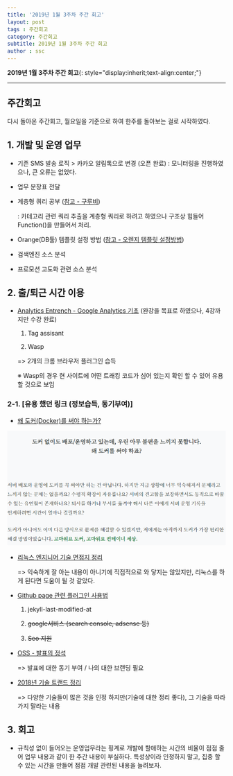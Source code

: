 ```yaml
---
title: '2019년 1월 3주차 주간 회고'  
layout: post  
tags : 주간회고
category: 주간회고
subtitle: 2019년 1월 3주차 주간 회고
author : ssc
---
```


**2019년 1월 3주차 주간 회고**{: style="display:inherit;text-align:center;"}

---


## 주간회고

다시 돌아온 주간회고, 월요일을 기준으로 하여 한주를 돌아보는 걸로 시작하였다.

## 1. 개발 및 운영 업무

- 기존 SMS 발송 로직 > 카카오 알림톡으로 변경 (오픈 완료)
: 모니터링을 진행하였으나, 큰 오류는 없었다.

- 업무 분장표 전달

- 계층형 쿼리 공부 ([참고 - 구루비](http://www.gurubee.net/lecture/2223))

  : 카테고리 관련 쿼리 추출을 계층형 쿼리로 하려고 하였으나 구조상 힘들어 Function()을 만들어서 처리.

- Orange(DB툴) 템플릿 설정 방법 ([참고 - 오렌지 템플릿 설정방법](https://www.warevalley.com/support/orange_view.asp?page=1&num=12523))

- 검색엔진 소스 분석

- 프로모션 고도화 관련 소스 분석

## 2. 출/퇴근 시간 이용

- [Analytics Entrench - Google Analytics 기초](https://www.youtube.com/watch?v=WrxU4JH7eus) (완강을 목표로 하였으나, 4강까지만 수강 완료) 

  1) Tag assisant

  2) Wasp 

  => 2개의 크롬 브라우저 플러그인 습득

  ※ Wasp의 경우 현 사이트에 어떤 트래킹 코드가 심어 있는지 확인 할 수 있어 유용할 것으로 보임

### 2-1. [유용 했던 링크 (정보습득, 동기부여)]

- [왜 도커(Docker)를 써야 하는가?](https://www.44bits.io/ko/post/why-should-i-use-docker-container)

![whyDocker](/assets/images/post/whyDocker.PNG)

- [리눅스 엔지니어 기술 면접지 정리](https://docs.google.com/document/d/1WE1V4uczxavqLY-nyr3qNqCxqzoOf8Vg6Z-Lf0c3DwU/mobilebasic)

  => 익숙하게 잘 아는 내용이 아니기에 직접적으로 와 닿지는 않았지만, 리눅스를 하게 된다면 도움이 될 것 같았다.

- [Github page 관련 플러그인 사용법](https://dev-yakuza.github.io/ko/jekyll/github-page/)

  1) jekyll-last-modified-at

  2) ~~google서비스 (search console, adsense 등)~~

  3) ~~Seo 지원~~

- [OSS - 발표의 정석](https://drive.google.com/file/d/1uQ5VOXBNk_Nf6V5JUXhKl2pHZY5N1wA4/view)

  => 발표에 대한 동기 부여 / 나의 대한 브랜딩 필요

- [2018년 기술 트랜드 정리](https://velog.io/@chris/%EB%B2%88%EC%97%AD-2018%EB%85%84-%EB%82%B4%EA%B0%80-%EB%AA%A8%EB%A5%B4%EB%8A%94-%EA%B8%B0%EC%88%A0%EB%93%A4-rnjr3h8mgj)

  => 다양한 기술들이 많은 것을 인정 하지만(기술에 대한 정리 좋다), 그 기술을 따라가지 말라는 내용

## 3. 회고
- 규칙성 없이 들어오는 운영업무라는 핑계로 개발에 할애하는 시간의 비율이 점점 줄어 업무 내용과 같이 한 주간 내용이 부실하다.
특성상이라 인정하지 말고, 집중 할 수 있는 시간을 만들어 점점 개발 관련된 내용을 늘려보자.

